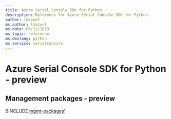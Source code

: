 ```yaml
---
title: Azure Serial Console SDK for Python
description: Reference for Azure Serial Console SDK for Python
author: lmazuel
ms.author: lmazuel
ms.data: 06/12/2023
ms.topic: reference
ms.devlang: python
ms.service: serialconsole
---
```

# Azure Serial Console SDK for Python - preview

## Management packages - preview
[!INCLUDE [mgmt-packages](serial-console-mgmt-index.md)]